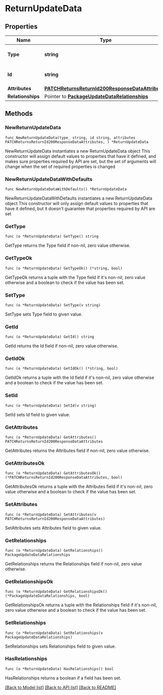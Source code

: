 # ReturnUpdateData

## Properties

Name | Type | Description | Notes
------------ | ------------- | ------------- | -------------
**Type** | **string** | The resource&#39;s type | [default to "returns"]
**Id** | **string** | The resource&#39;s id | 
**Attributes** | [**PATCHReturnsReturnId200ResponseDataAttributes**](PATCHReturnsReturnId200ResponseDataAttributes.md) |  | 
**Relationships** | Pointer to [**PackageUpdateDataRelationships**](PackageUpdateDataRelationships.md) |  | [optional] 

## Methods

### NewReturnUpdateData

`func NewReturnUpdateData(type_ string, id string, attributes PATCHReturnsReturnId200ResponseDataAttributes, ) *ReturnUpdateData`

NewReturnUpdateData instantiates a new ReturnUpdateData object
This constructor will assign default values to properties that have it defined,
and makes sure properties required by API are set, but the set of arguments
will change when the set of required properties is changed

### NewReturnUpdateDataWithDefaults

`func NewReturnUpdateDataWithDefaults() *ReturnUpdateData`

NewReturnUpdateDataWithDefaults instantiates a new ReturnUpdateData object
This constructor will only assign default values to properties that have it defined,
but it doesn't guarantee that properties required by API are set

### GetType

`func (o *ReturnUpdateData) GetType() string`

GetType returns the Type field if non-nil, zero value otherwise.

### GetTypeOk

`func (o *ReturnUpdateData) GetTypeOk() (*string, bool)`

GetTypeOk returns a tuple with the Type field if it's non-nil, zero value otherwise
and a boolean to check if the value has been set.

### SetType

`func (o *ReturnUpdateData) SetType(v string)`

SetType sets Type field to given value.


### GetId

`func (o *ReturnUpdateData) GetId() string`

GetId returns the Id field if non-nil, zero value otherwise.

### GetIdOk

`func (o *ReturnUpdateData) GetIdOk() (*string, bool)`

GetIdOk returns a tuple with the Id field if it's non-nil, zero value otherwise
and a boolean to check if the value has been set.

### SetId

`func (o *ReturnUpdateData) SetId(v string)`

SetId sets Id field to given value.


### GetAttributes

`func (o *ReturnUpdateData) GetAttributes() PATCHReturnsReturnId200ResponseDataAttributes`

GetAttributes returns the Attributes field if non-nil, zero value otherwise.

### GetAttributesOk

`func (o *ReturnUpdateData) GetAttributesOk() (*PATCHReturnsReturnId200ResponseDataAttributes, bool)`

GetAttributesOk returns a tuple with the Attributes field if it's non-nil, zero value otherwise
and a boolean to check if the value has been set.

### SetAttributes

`func (o *ReturnUpdateData) SetAttributes(v PATCHReturnsReturnId200ResponseDataAttributes)`

SetAttributes sets Attributes field to given value.


### GetRelationships

`func (o *ReturnUpdateData) GetRelationships() PackageUpdateDataRelationships`

GetRelationships returns the Relationships field if non-nil, zero value otherwise.

### GetRelationshipsOk

`func (o *ReturnUpdateData) GetRelationshipsOk() (*PackageUpdateDataRelationships, bool)`

GetRelationshipsOk returns a tuple with the Relationships field if it's non-nil, zero value otherwise
and a boolean to check if the value has been set.

### SetRelationships

`func (o *ReturnUpdateData) SetRelationships(v PackageUpdateDataRelationships)`

SetRelationships sets Relationships field to given value.

### HasRelationships

`func (o *ReturnUpdateData) HasRelationships() bool`

HasRelationships returns a boolean if a field has been set.


[[Back to Model list]](../README.md#documentation-for-models) [[Back to API list]](../README.md#documentation-for-api-endpoints) [[Back to README]](../README.md)


